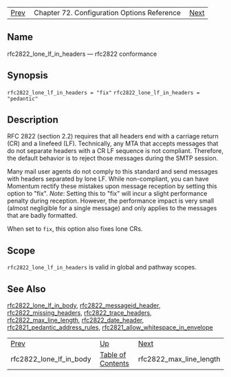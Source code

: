 |     |     |     |
| --- | --- | --- |
| [Prev](conf.ref.rfc2822_lone_lf_in_body)  | Chapter 72. Configuration Options Reference |  [Next](conf.ref.rfc2822_max_line_length) |

<a name="conf.ref.rfc2822_lone_lf_in_headers"></a>
## Name

rfc2822_lone_lf_in_headers — rfc2822 conformance

## Synopsis

`rfc2822_lone_lf_in_headers = "fix"`
`rfc2822_lone_lf_in_headers = "pedantic"`

<a name="idp26203040"></a>
## Description

RFC 2822 (section 2.2) requires that all headers end with a carriage return (CR) and a linefeed (LF). Technically, any MTA that accepts messages that do not separate headers with a CR LF sequence is not compliant. Therefore, the default behavior is to reject those messages during the SMTP session.

Many mail user agents do not comply to this standard and send messages with headers separated by lone LF. While non-compliant, you can have Momentum rectify these mistakes upon message reception by setting this option to "fix". *Note*: Setting this to "fix" will incur a slight performance penalty during reception. However, the performance impact is very small (almost negligible for a single message) and only applies to the messages that are badly formatted.

When set to `fix`, this option also fixes lone CRs.

<a name="idp26207456"></a>
## Scope

`rfc2822_lone_lf_in_headers` is valid in global and pathway scopes.

<a name="idp26209744"></a>
## See Also

[rfc2822_lone_lf_in_body](conf.ref.rfc2822_lone_lf_in_body "rfc2822_lone_lf_in_body"), [rfc2822_messageid_header](conf.ref.rfc2822_messageid_header "rfc2822_messageid_header"), [rfc2822_missing_headers](conf.ref.rfc2822_missing_headers "rfc2822_missing_headers"), [rfc2822_trace_headers](conf.ref.rfc2822_trace_headers "rfc2822_trace_headers"), [rfc2822_max_line_length](conf.ref.rfc2822_max_line_length "rfc2822_max_line_length"), [rfc2822_date_header](conf.ref.rfc2822_date_header "rfc2822_date_header"), [rfc2821_pedantic_address_rules](conf.ref.rfc2821_pedantic_address_rules "rfc2821_pedantic_address_rules"), [rfc2821_allow_whitespace_in_envelope](conf.ref.rfc2821_allow_whitespace_in_envelope "rfc2821_allow_whitespace_in_envelope")

|     |     |     |
| --- | --- | --- |
| [Prev](conf.ref.rfc2822_lone_lf_in_body)  | [Up](config.options.ref) |  [Next](conf.ref.rfc2822_max_line_length) |
| rfc2822_lone_lf_in_body  | [Table of Contents](index) |  rfc2822_max_line_length |

